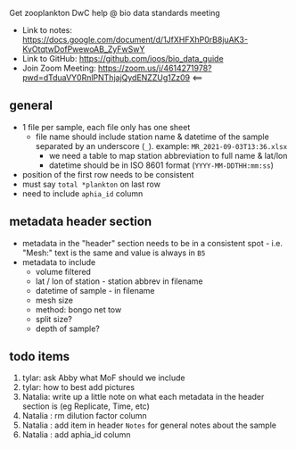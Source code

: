 Get zooplankton DwC help @  bio data standards meeting

* Link to notes:  https://docs.google.com/document/d/1JfXHFXhP0rB8juAK3-KvOtqtwDofPwewoAB_ZyFwSwY
* Link to GitHub:  https://github.com/ioos/bio_data_guide
* Join Zoom Meeting: https://zoom.us/j/4614271978?pwd=dTduaVY0RnlPNThjajQydENZZUg1Zz09 <==

## general 
* 1 file per sample, each file only has one sheet
    * file name should include station name & datetime of the sample separated by an underscore (`_`). example: `MR_2021-09-03T13:36.xlsx`
        * we need a table to map station abbreviation to full name & lat/lon
        * datetime should be in ISO 8601 format (`YYYY-MM-DDTHH:mm:ss`) 
* position of the first row needs to be consistent
* must say `total *plankton` on last row
* need to include `aphia_id` column

## metadata header section
* metadata in the "header" section needs to be in a consistent spot - i.e. "Mesh:" text is the same and value is always in `B5`
* metadata to include
    * volume filtered
    * lat / lon of station - station abbrev in filename
    * datetime of sample - in filename 
    * mesh size
    * method: bongo net tow
    * split size?
    * depth of sample?

## todo items
1. tylar: ask Abby what MoF should we include
1. tylar: how to best add pictures
1. Natalia: write up a little note on what each metadata in the header section is (eg Replicate, Time, etc)
1. Natalia : rm dilution factor column
1. Natalia : add item in header `Notes` for general notes about the sample
2. Natalia : add aphia_id column
